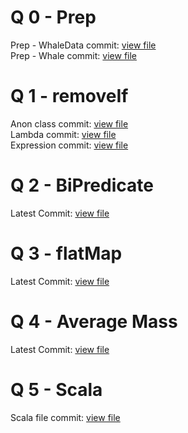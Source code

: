 
# Q 0 - Prep
Prep - WhaleData commit: [view file](https://github.com/SENG330/exercise-9-ex8_team9/blob/aa0af85395ed39e3d8bb2a2918299da47951e26b/src/main/java/ca/uvic/seng330/ex9/WhaleData.java#L57)
</br>
Prep - Whale commit: [view file](https://github.com/SENG330/exercise-9-ex8_team9/blob/aa0af85395ed39e3d8bb2a2918299da47951e26b/src/main/java/ca/uvic/seng330/ex9/Whale.java#L7)

# Q 1 - removeIf
Anon class commit: [view file](https://github.com/SENG330/exercise-9-ex8_team9/blob/203d022de565ab4f8d78d2c8250a146c7d19be58/src/main/java/ca/uvic/seng330/ex9/Functional.java#L44-L48)
</br>
Lambda commit: [view file](https://github.com/SENG330/exercise-9-ex8_team9/blob/e212f07ea8805685140d8d91887376540188a837/src/main/java/ca/uvic/seng330/ex9/Functional.java#L44-L46)
</br>
Expression commit: [view file](https://github.com/SENG330/exercise-9-ex8_team9/blob/841182f81f6e1b6fb0520bf0240dc02a16012189/src/main/java/ca/uvic/seng330/ex9/Functional.java#L39-L53)

# Q 2 - BiPredicate
Latest Commit: [view file](https://github.com/SENG330/exercise-9-ex8_team9/blob/007e681b68e3a444dad37f073af50e3b35445a3b/src/main/java/ca/uvic/seng330/ex9/Functional.java#L34-L40)

# Q 3 - flatMap
Latest Commit: [view file](https://github.com/SENG330/exercise-9-ex8_team9/blob/99a07d338051bda25650ec315b352ae018f62a4c/src/main/java/ca/uvic/seng330/ex9/Functional.java#L51)

# Q 4 - Average Mass 
Latest Commit: [view file](https://github.com/SENG330/exercise-9-ex8_team9/blob/007e681b68e3a444dad37f073af50e3b35445a3b/src/main/java/ca/uvic/seng330/ex9/Functional.java#L69-L79)

# Q 5 - Scala
Scala file commit: [view file](https://github.com/SENG330/exercise-9-ex8_team9/blob/cde0b6949b2e6211edca16453714f213953469e0/src/main/scala/ProcessObs.scala)
